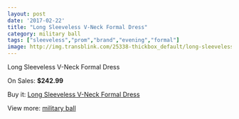 ```yaml
---
layout: post
date: '2017-02-22'
title: "Long Sleeveless V-Neck Formal Dress"
category: military ball
tags: ["sleeveless","prom","brand","evening","formal"]
image: http://img.transblink.com/25338-thickbox_default/long-sleeveless-v-neck-formal-dress.jpg
---
```

Long Sleeveless V-Neck Formal Dress

On Sales: **$242.99**
<a href="https://www.transblink.com/en/military-ball/7981-long-sleeveless-v-neck-formal-dress.html"><amp-img layout="responsive" width="600" height="600" src="//img.transblink.com/25338-thickbox_default/long-sleeveless-v-neck-formal-dress.jpg" alt="Long Sleeveless V-Neck Formal Dress 0" /></a>
<a href="https://www.transblink.com/en/military-ball/7981-long-sleeveless-v-neck-formal-dress.html"><amp-img layout="responsive" width="600" height="600" src="//img.transblink.com/25340-thickbox_default/long-sleeveless-v-neck-formal-dress.jpg" alt="Long Sleeveless V-Neck Formal Dress 1" /></a>
<a href="https://www.transblink.com/en/military-ball/7981-long-sleeveless-v-neck-formal-dress.html"><amp-img layout="responsive" width="600" height="600" src="//img.transblink.com/25339-thickbox_default/long-sleeveless-v-neck-formal-dress.jpg" alt="Long Sleeveless V-Neck Formal Dress 2" /></a>

Buy it: [Long Sleeveless V-Neck Formal Dress](https://www.transblink.com/en/military-ball/7981-long-sleeveless-v-neck-formal-dress.html "Long Sleeveless V-Neck Formal Dress")

View more: [military ball](https://www.transblink.com/en/59-military-ball "military ball")